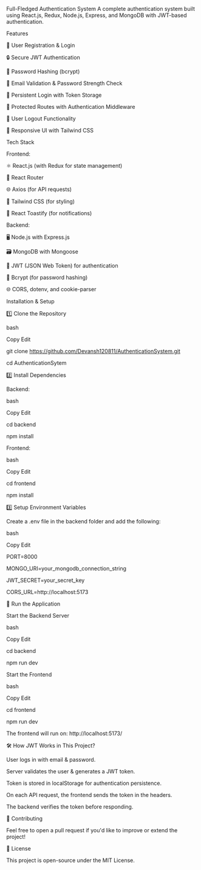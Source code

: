 Full-Fledged Authentication System
A complete authentication system built using React.js, Redux, Node.js, Express, and MongoDB with JWT-based authentication.

Features

🚀 User Registration & Login

🔒 Secure JWT Authentication

🔑 Password Hashing (bcrypt)

📧 Email Validation & Password Strength Check

💾 Persistent Login with Token Storage

🔐 Protected Routes with Authentication Middleware

🚪 User Logout Functionality

📱 Responsive UI with Tailwind CSS


Tech Stack

Frontend:

⚛️ React.js (with Redux for state management)

🔗 React Router

🌐 Axios (for API requests)

💅 Tailwind CSS (for styling)

🎉 React Toastify (for notifications)

Backend:

🖥️ Node.js with Express.js

🗃️ MongoDB with Mongoose

🔑 JWT (JSON Web Token) for authentication

🧬 Bcrypt (for password hashing)

🌐 CORS, dotenv, and cookie-parser

Installation & Setup

1️⃣ Clone the Repository

bash

Copy Edit

git clone https://github.com/Devansh120811/AuthenticationSystem.git

cd AuthenticationSytem

2️⃣ Install Dependencies

Backend:

bash

Copy Edit

cd backend

npm install

Frontend:

bash

Copy Edit

cd frontend

npm install

3️⃣ Setup Environment Variables

Create a .env file in the backend folder and add the following:

bash

Copy Edit

PORT=8000

MONGO_URI=your_mongodb_connection_string

JWT_SECRET=your_secret_key

CORS_URL=http://localhost:5173

🚀 Run the Application

Start the Backend Server

bash

Copy Edit

cd backend

npm run dev

Start the Frontend

bash

Copy Edit

cd frontend

npm run dev

The frontend will run on: http://localhost:5173/

🛠️ How JWT Works in This Project?

User logs in with email & password.

Server validates the user & generates a JWT token.

Token is stored in localStorage for authentication persistence.

On each API request, the frontend sends the token in the headers.

The backend verifies the token before responding.

🤝 Contributing

Feel free to open a pull request if you'd like to improve or extend the project!

📄 License

This project is open-source under the MIT License.
